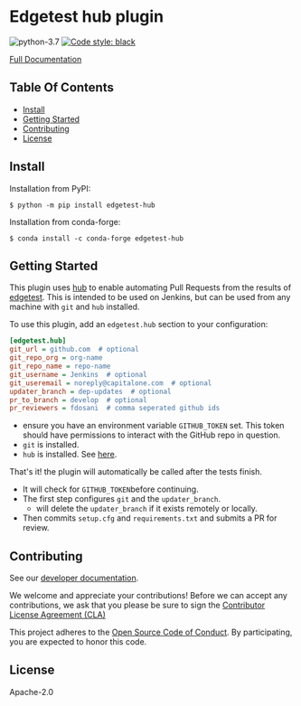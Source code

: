 # Edgetest hub plugin

![python-3.7](https://img.shields.io/badge/python-3.7-green.svg)
[![Code style: black](https://img.shields.io/badge/code%20style-black-000000.svg)](https://github.com/ambv/black)

[Full Documentation](https://capitalone.github.io/edgetest-hub/)

Table Of Contents
-----------------

- [Install](#install)
- [Getting Started](#getting-started)
- [Contributing](#contributing)
- [License](#license)

Install
-------

Installation from PyPI:

```console
$ python -m pip install edgetest-hub
```


Installation from conda-forge:

```console
$ conda install -c conda-forge edgetest-hub
```


Getting Started
---------------

This plugin uses [hub](https://github.com/github/hub) to enable automating Pull Requests from the results of
[edgetest](https://github.com/capitalone/edgetest). This is intended to be used on Jenkins, but can be
used from any machine with `git` and `hub` installed.

To use this plugin, add an ``edgetest.hub`` section to your configuration:

```ini
[edgetest.hub]
git_url = github.com  # optional
git_repo_org = org-name
git_repo_name = repo-name
git_username = Jenkins  # optional
git_useremail = noreply@capitalone.com  # optional
updater_branch = dep-updates  # optional
pr_to_branch = develop  # optional
pr_reviewers = fdosani  # comma seperated github ids
```
- ensure you have an environment variable `GITHUB_TOKEN` set. This token should have permissions to interact with the
  GitHub repo in question.
- `git` is installed.
- `hub` is installed. See [here](https://hub.github.com/).

That's it! the plugin will automatically be called after the tests finish.

- It will check for `GITHUB_TOKEN`before continuing.
- The first step configures `git` and the `updater_branch`.
  - will delete the `updater_branch` if it exists remotely or locally.
- Then commits `setup.cfg` and `requirements.txt` and submits a PR for review.


Contributing
------------

See our [developer documentation](https://capitalone.github.io/edgetest-hub/developer.html).

We welcome and appreciate your contributions! Before we can accept any contributions, we ask that you please be sure to
sign the [Contributor License Agreement (CLA)](https://cla-assistant.io/capitalone/edgetest-hub)

This project adheres to the [Open Source Code of Conduct](https://developer.capitalone.com/resources/code-of-conduct/).
By participating, you are expected to honor this code.

License
-------

Apache-2.0
